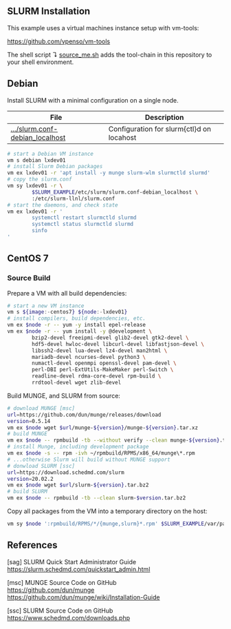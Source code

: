 ## SLURM Installation

This example uses a virtual machines instance setup with vm-tools:

https://github.com/vpenso/vm-tools

The shell script ↴ [source_me.sh][0] adds the tool-chain in this repository to 
your shell environment.

## Debian

Install SLURM with a minimal configuration on a single node.

File                                 | Description
-------------------------------------|----------------------------------
[.../slurm.conf-debian_localhost][1] | Configuration for slurm{ctl}d on locahost 

```bash
# start a Debian VM instance
vm s debian lxdev01
# install Slurm Debian packages
vm ex lxdev01 -r 'apt install -y munge slurm-wlm slurmctld slurmd'
# copy the slurm.conf
vm sy lxdev01 -r \
        $SLURM_EXAMPLE/etc/slurm/slurm.conf-debian_localhost \
        :/etc/slurm-llnl/slurm.conf
# start the daemons, and check state
vm ex lxdev01 -r '
        systemctl restart slurmctld slurmd
        systemctl status slurmctld slurmd
        sinfo
'
```

## CentOS 7

### Source Build

Prepare a VM with all build dependencies:

```bash
# start a new VM instance
vm s ${image:-centos7} ${node:-lxdev01}
# install compilers, build dependencies, etc.
vm ex $node -r -- yum -y install epel-release
vm ex $node -r -- yum install -y @development \
        bzip2-devel freeipmi-devel glib2-devel gtk2-devel \
        hdf5-devel hwloc-devel libcurl-devel libfastjson-devel \
        libssh2-devel lua-devel lz4-devel man2html \
        mariadb-devel ncurses-devel python3 \
        numactl-devel openmpi openssl-devel pam-devel \
        perl-DBI perl-ExtUtils-MakeMaker perl-Switch \
        readline-devel rdma-core-devel rpm-build \
        rrdtool-devel wget zlib-devel
```

Build MUNGE, and SLURM from source:

```bash
# download MUNGE [msc]
url=https://github.com/dun/munge/releases/download
version=0.5.14
vm ex $node wget $url/munge-${version}/munge-${version}.tar.xz
# build MUNGE
vm ex $node -- rpmbuild -tb --without verify --clean munge-${version}.tar.xz
# install Munge, including development package
vm ex $node -s -- rpm -ivh ~/rpmbuild/RPMS/x86_64/munge\*.rpm
# ...otherwise Slurm will build without MUNGE support
# donwload SLURM [ssc]
url=https://download.schedmd.com/slurm
version=20.02.2
vm ex $node wget $url/slurm-${version}.tar.bz2
# build SLURM
vm ex $node -- rpmbuild -tb --clean slurm-$version.tar.bz2
```

Copy all packages from the VM into a temporary directory on the host:

```bash
vm sy $node ':rpmbuild/RPMS/*/{munge,slurm}*.rpm' $SLURM_EXAMPLE/var/packages/
```

## References

[sag] SLURM Quick Start Administrator Guide  
<https://slurm.schedmd.com/quickstart_admin.html>

[msc] MUNGE Source Code on GitHub  
<https://github.com/dun/munge>  
<https://github.com/dun/munge/wiki/Installation-Guide>

[ssc] SLURM Source Code on GitHub  
<https://www.schedmd.com/downloads.php>

[0]: source_me.sh
[1]: etc/slurm/slurm.conf-debian_localhost
[2]: docs/slurm_daemons.md
